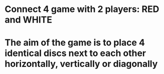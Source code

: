 # Connect 4 game with 2 players: RED and WHITE

# The aim of the game is to place 4 identical discs next to each other horizontally, vertically or diagonally
